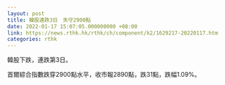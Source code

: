 ```yaml
---
layout: post
title: 韓股連跌3日　失守2900點
date: 2022-01-17 15:07:05.000000000 +08:00
link: https://news.rthk.hk/rthk/ch/component/k2/1629217-20220117.htm
categories: rthk
---
```


韓股下跌，連跌第3日。

首爾綜合指數跌穿2900點水平，收市報2890點，跌31點，跌幅1.09%。
